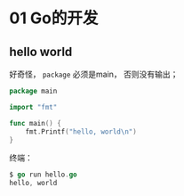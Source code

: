 # 01 Go的开发

## hello world

好奇怪， `package` 必须是main， 否则没有输出；

```go
package main

import "fmt"

func main() {
	fmt.Printf("hello, world\n")
}
```

终端：

```go
$ go run hello.go
hello, world
```

